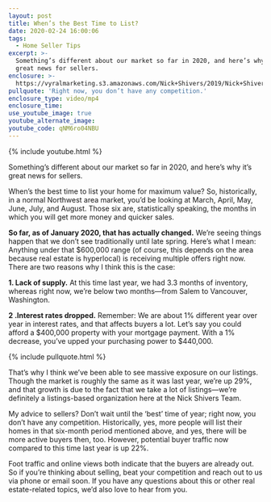 ```yaml
---
layout: post
title: When’s the Best Time to List?
date: 2020-02-24 16:00:06
tags:
  - Home Seller Tips
excerpt: >-
  Something’s different about our market so far in 2020, and here’s why it’s
  great news for sellers.
enclosure: >-
  https://vyralmarketing.s3.amazonaws.com/Nick+Shivers/2019/Nick+Shivers+When+is+the+best+time+to+list_.mp4
pullquote: 'Right now, you don’t have any competition.'
enclosure_type: video/mp4
enclosure_time:
use_youtube_image: true
youtube_alternate_image:
youtube_code: qNM6ro04NBU
---
```


{% include youtube.html %}

Something’s different about our market so far in 2020, and here’s why it’s great news for sellers.

When’s the best time to list your home for maximum value? So, historically, in a normal Northwest area market, you’d be looking at March, April, May, June, July, and August. Those six are, statistically speaking, the months in which you will get more money and quicker sales.&nbsp;

**So far, as of January 2020, that has actually changed.** We’re seeing things happen that we don’t see traditionally until late spring. Here’s what I mean: Anything under that $600,000 range (of course, this depends on the area because real estate is hyperlocal) is receiving multiple offers right now. There are two reasons why I think this is the case:&nbsp;

**1\. Lack of supply.** At this time last year, we had 3.3 months of inventory, whereas right now, we’re below two months—from Salem to Vancouver, Washington.&nbsp;

**2 .Interest rates dropped.** Remember: We are about 1% different year over year in interest rates, and that affects buyers a lot. Let’s say you could afford a $400,000 property with your mortgage payment. With a 1% decrease, you’ve upped your purchasing power to $440,000.

{% include pullquote.html %}

That’s why I think we’ve been able to see massive exposure on our listings. Though the market is roughly the same as it was last year, we’re up 29%, and that growth is due to the fact that we take a lot of listings—we’re definitely a listings-based organization here at the Nick Shivers Team.&nbsp;

My advice to sellers? Don’t wait until the ‘best’ time of year; right now, you don’t have any competition. Historically, yes, more people will list their homes in that six-month period mentioned above, and yes, there will be more active buyers then, too. However, potential buyer traffic now compared to this time last year is up 22%.&nbsp;

Foot traffic and online views both indicate that the buyers are already out. So if you’re thinking about selling, beat your competition and reach out to us via phone or email soon. If you have any questions about this or other real estate-related topics, we’d also love to hear from you.